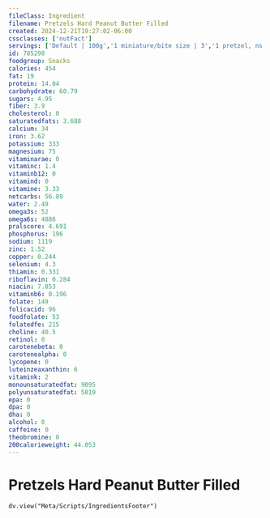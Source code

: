 ```yaml
---
fileClass: Ingredient
filename: Pretzels Hard Peanut Butter Filled
created: 2024-12-21T19:27:02-06:00
cssclasses: ['nutFact']
servings: ['Default | 100g','1 miniature/bite size | 3','1 pretzel, ns as to size | 3','1 small single serving bag | 28','1 medium single serving bag | 57','1 large single serving bag | 85','1 100 calorie package | 25','1 cup | 96']
id: 785298
foodgroup: Snacks
calories: 454
fat: 19
protein: 14.04
carbohydrate: 60.79
sugars: 4.95
fiber: 3.9
cholesterol: 0
saturatedfats: 3.688
calcium: 34
iron: 3.62
potassium: 333
magnesium: 75
vitaminarae: 0
vitaminc: 1.4
vitaminb12: 0
vitamind: 0
vitamine: 3.33
netcarbs: 56.89
water: 2.49
omega3s: 52
omega6s: 4886
pralscore: 4.691
phosphorus: 196
sodium: 1119
zinc: 1.52
copper: 0.244
selenium: 4.3
thiamin: 0.331
riboflavin: 0.284
niacin: 7.853
vitaminb6: 0.196
folate: 149
folicacid: 96
foodfolate: 53
folatedfe: 215
choline: 40.5
retinol: 0
carotenebeta: 0
carotenealpha: 0
lycopene: 0
luteinzeaxanthin: 6
vitamink: 2
monounsaturatedfat: 9095
polyunsaturatedfat: 5019
epa: 0
dpa: 0
dha: 0
alcohol: 0
caffeine: 0
theobromine: 0
200calorieweight: 44.053
---
```


# Pretzels Hard Peanut Butter Filled

```dataviewjs
dv.view("Meta/Scripts/IngredientsFooter")
```